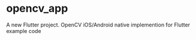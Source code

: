 # opencv_app
A new Flutter project.
OpenCV iOS/Android native implemention for Flutter example code
